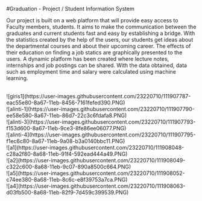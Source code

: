 #Graduation - Project / Student Information System
<p>Our project is built on a web platform that will provide easy access to Faculty members, students. It aims to make the communication between the graduates and current students fast and easy by establishing a bridge. With the statistics created by the help of the users, our students  get ideas about the departmental courses and about their upcoming career. 
The effects of their education on finding a job statics are graphically presented to the users. A dynamic platform has been created where lecture notes, internships and job postings can be shared. With the data obtained, data such as employment time and salary were calculated using machine learning.</p><br>
![giris1](https://user-images.githubusercontent.com/23220710/111907787-eac55e80-8a67-11eb-8456-7161fefed390.PNG)<br>
![alinti-1](https://user-images.githubusercontent.com/23220710/111907790-ee58e580-8a67-11eb-86d7-22c3c6fdafa8.PNG)<br>
![alinti-3](https://user-images.githubusercontent.com/23220710/111907793-f153d600-8a67-11eb-9ce3-8fe86ee06077.PNG)<br>
![alinti-4](https://user-images.githubusercontent.com/23220710/111907795-f1ec6c80-8a67-11eb-9a08-b3a0140bbc11.PNG)<br>
![a1](https://user-images.githubusercontent.com/23220710/111908048-c28a2f80-8a68-11eb-91f4-592ead444a49.PNG)<br>
![a2](https://user-images.githubusercontent.com/23220710/111908049-c322c600-8a68-11eb-9c07-890a8500c664.PNG)<br>
![a5](https://user-images.githubusercontent.com/23220710/111908052-c74ee380-8a68-11eb-8c6c-e8f39753a7ca.PNG)<br>
![a4](https://user-images.githubusercontent.com/23220710/111908063-d03fb500-8a68-11eb-82f9-7d459c399539.PNG)<br>
